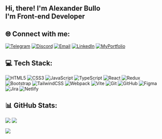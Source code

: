 ## Hi, there! I'm Alexander Bullo </br> I'm **Front-end Developer**

## 🌐 Connect with me:

[![Telegram](https://img.shields.io/badge/Telegram-blue?style=for-the-bage&logo=telegram&logoColor=white)](https://t.me/AlexanderBullo)
[![Discord](https://img.shields.io/badge/Discord-%237289DA.svg?logo=discord&logoColor=white)](https://discord.gg/1035100299347644436)
[![Email](https://img.shields.io/badge/Email-green.svg?logo=gmail&logoColor=white)](mailto:bulloalexander77@gmail.com)
[![LinkedIn](https://img.shields.io/badge/LinkedIn-blue.svg?logo=linkedIN&logoColor=white)](https://www.linkedin.com/in/boolick-undefined-895688236)
[![MyPortfolio](https://img.shields.io/badge/MyPortfolio-593D88.svg?logo=netlify&logoColor=white)](https://myportfolioprojecct.netlify.app/)

## 💻 Tech Stack:

![HTML5](https://img.shields.io/badge/html5-%23E34F26.svg?style=for-the-badge&logo=html5&logoColor=white) ![CSS3](https://img.shields.io/badge/css3-%231572B6.svg?style=for-the-badge&logo=css3&logoColor=white) ![JavaScript](https://img.shields.io/badge/javascript-%23323330.svg?style=for-the-badge&logo=javascript&logoColor=%23F7DF1E) ![TypeScript](https://img.shields.io/badge/typescript-%23007ACC.svg?style=for-the-badge&logo=typescript&logoColor=white) ![React](https://img.shields.io/badge/react-%2320232a.svg?style=for-the-badge&logo=react&logoColor=%2361DAFB) ![Redux](https://img.shields.io/badge/redux-%23593d88.svg?style=for-the-badge&logo=redux&logoColor=white) ![Bootstrap](https://img.shields.io/badge/bootstrap-%238511FA.svg?style=for-the-badge&logo=bootstrap&logoColor=white) ![TailwindCSS](https://img.shields.io/badge/tailwindcss-%2338B2AC.svg?style=for-the-badge&logo=tailwind-css&logoColor=white) ![Webpack](https://img.shields.io/badge/webpack-%238DD6F9.svg?style=for-the-badge&logo=webpack&logoColor=black) ![Vite](https://img.shields.io/badge/vite-%23593d88.svg?style=for-the-badge&logo=vite&logoColor=white) ![Git](https://img.shields.io/badge/git-%23F05033.svg?style=for-the-badge&logo=git&logoColor=white) ![GitHub](https://img.shields.io/badge/github-%23121011.svg?style=for-the-badge&logo=github&logoColor=white) ![Figma](https://img.shields.io/badge/figma-%23F24E1E.svg?style=for-the-badge&logo=figma&logoColor=white) ![Jira](https://img.shields.io/badge/jira-%230A0FFF.svg?style=for-the-badge&logo=jira&logoColor=white) ![Netlify](https://img.shields.io/badge/netlify-%23000000.svg?style=for-the-badge&logo=netlify&logoColor=#00C7B7)

## 📊 GitHub Stats:

![](https://github-readme-stats.vercel.app/api?username=boolick&theme=dark&hide_border=false&include_all_commits=false&count_private=true) ![](https://github-readme-streak-stats.herokuapp.com/?user=boolick&theme=dark&hide_border=false) </br>

[![](https://visitcount.itsvg.in/api?id=boolick&icon=0&color=0)](https://visitcount.itsvg.in)

